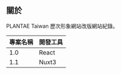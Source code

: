 ## 關於
PLANTAE Taiwan 歷次形象網站改版網站紀錄。

| 專案名稱   | 開發工具  |
|-----------|-----------|
| 1.0       | React     |
| 1.1       | Nuxt3     |


